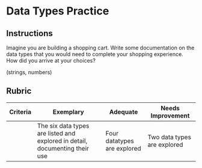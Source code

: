 # Data Types Practice

## Instructions

Imagine you are building a shopping cart. Write some documentation on the data types that you would need to complete your shopping experience. How did you arrive at your choices?

(strings, numbers)

## Rubric

Criteria | Exemplary | Adequate | Needs Improvement
--- | --- | --- | -- |
||The six data types are listed and explored in detail, documenting their use|Four datatypes are explored|Two data types are explored|